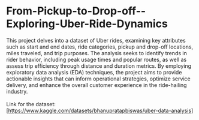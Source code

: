 # From-Pickup-to-Drop-off--Exploring-Uber-Ride-Dynamics
This project delves into a dataset of Uber rides, examining key attributes such as start and end dates, ride categories, pickup and drop-off locations, miles traveled, and trip purposes. The analysis seeks to identify trends in rider behavior, including peak usage times and popular routes, as well as assess trip efficiency through distance and duration metrics. By employing exploratory data analysis (EDA) techniques, the project aims to provide actionable insights that can inform operational strategies, optimize service delivery, and enhance the overall customer experience in the ride-hailing industry.<br/>
<br/>
Link for the dataset: [https://www.kaggle.com/datasets/bhanupratapbiswas/uber-data-analysis]
